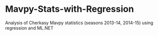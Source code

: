 # Mavpy-Stats-with-Regression
Analysis of Cherkasy Mavpy statistics (seasons 2013-14, 2014-15) using regression and ML.NET
